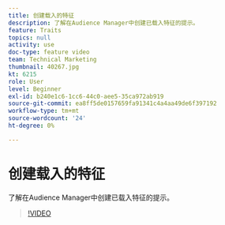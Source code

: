 ```yaml
---
title: 创建载入的特征
description: 了解在Audience Manager中创建已载入特征的提示。
feature: Traits
topics: null
activity: use
doc-type: feature video
team: Technical Marketing
thumbnail: 40267.jpg
kt: 6215
role: User
level: Beginner
exl-id: b240e1c6-1cc6-44c0-aee5-35ca972ab919
source-git-commit: ea8ff5de0157659fa91341c4a4aa49de6f397192
workflow-type: tm+mt
source-wordcount: '24'
ht-degree: 0%

---
```


# 创建载入的特征

了解在Audience Manager中创建已载入特征的提示。

>[!VIDEO](https://video.tv.adobe.com/v/40267/?quality=12&learn=on)
